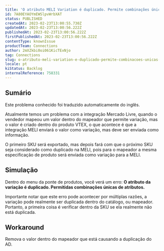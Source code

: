 ```yaml
---
title: 'O atributo MELI Variation é duplicado. Permite combinações únicas de atributos.'
id: 7A80EYAOYmEWSlpvWrbXAT
status: PUBLISHED
createdAt: 2023-02-23T13:00:55.730Z
updatedAt: 2023-02-23T13:00:56.222Z
publishedAt: 2023-02-23T13:00:56.222Z
firstPublishedAt: 2023-02-23T13:00:56.222Z
contentType: knownIssue
productTeam: Connections
author: 2mXZkbi0oi061KicTExNjo
tag: Connections
slug: o-atributo-meli-variation-e-duplicado-permite-combinacoes-unicas-de-atributos
locale: pt
kiStatus: Backlog
internalReference: 758331
---
```


## Sumário

<div class="alert alert-info">
  <p>Este problema conhecido foi traduzido automaticamente do inglês.</p>
</div>



Atualmente temos um problema com a integração Mercado Livre, quando o vendedor mapeou um valor dentro do mapeador que permite variação, mas o valor é criado dentro do produto VTEX, o que acontece é que a integração MELI enviará o valor como variação, mas deve ser enviada como informação.

O primeiro SKU será exportado, mas depois fará com que o próximo SKU seja considerado como duplicado na MELI, pois para o mapeador a mesma especificação de produto será enviada como variação para a MELI.


##

## Simulação



Dentro do menu da ponte de produtos, você verá um erro: **O atributo da variação é duplicado. Permitidas combinações únicas de atributos.**

Importante notar que este erro pode acontecer por múltiplas razões, a variação pode realmente ser duplicada dentro do catálogo, ou mapeador. Portanto, a primeira coisa é verificar dentro da SKU se ela realmente não está duplicada.


##

## Workaround



Remova o valor dentro do mapeador que está causando a duplicação do AD.





